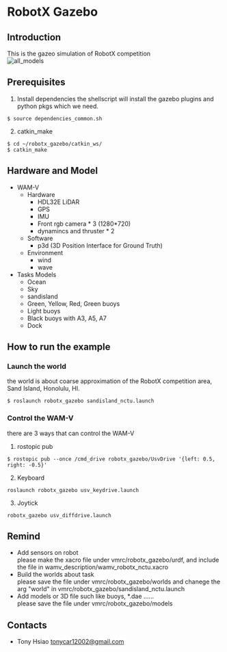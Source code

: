 # RobotX Gazebo
## Introduction
This is the gazeo simulation of RobotX competition </br>
![all_models](https://github.com/RobotX-NCTU/robotx_gazebo/blob/master/all_model.png)

## Prerequisites
1. Install dependencies 
the shellscript will install the gazebo plugins and python pkgs which we need.
```
$ source dependencies_common.sh
```
2. catkin_make
```
$ cd ~/robotx_gazebo/catkin_ws/
$ catkin_make
```
## Hardware and Model
- WAM-V 
  - Hardware
    - HDL32E LiDAR 
    - GPS
    - IMU
    - Front rgb camera * 3 (1280*720) 
    - dynamincs and thruster * 2
  - Software
    - p3d (3D Position Interface for Ground Truth)
  - Environment
    - wind 
    - wave
- Tasks Models
  - Ocean
  - Sky
  - sandisland
  - Green, Yellow, Red, Green buoys 
  - Light buoys
  - Black buoys with A3, A5, A7
  - Dock

## How to run the example
### Launch the world 
the world is about coarse approximation of the RobotX competition area, Sand Island, Honolulu, HI.
```
$ roslaunch robotx_gazebo sandisland_nctu.launch
```
### Control the WAM-V 
there are 3 ways that can control the WAM-V
1. rostopic pub
```
$ rostopic pub --once /cmd_drive robotx_gazebo/UsvDrive '{left: 0.5, right: -0.5}'
```
2. Keyboard
```
roslaunch robotx_gazebo usv_keydrive.launch
```
3. Joytick
``` 
robotx_gazebo usv_diffdrive.launch
```

## Remind
* Add sensors on robot </br>
please make the xacro file under vmrc/robotx_gazebo/urdf, and include the file in wamv_description/wamv_robotx_nctu.xacro </br>
* Build the worlds about task </br>
please save the file under vmrc/robotx_gazebo/worlds and chanege the arg "world" in vmrc/robotx_gazebo/sandisland_nctu.launch </br>
* Add models or 3D file such like buoys, *.dae ...... </br>
 please save the file under vmrc/robotx_gazebo/models

## Contacts
* Tony Hsiao <tonycar12002@gmail.com>